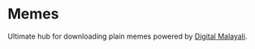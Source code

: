 # Memes

Ultimate hub for downloading plain memes powered by [Digital Malayali](https://www.digitalmalayali.in/).